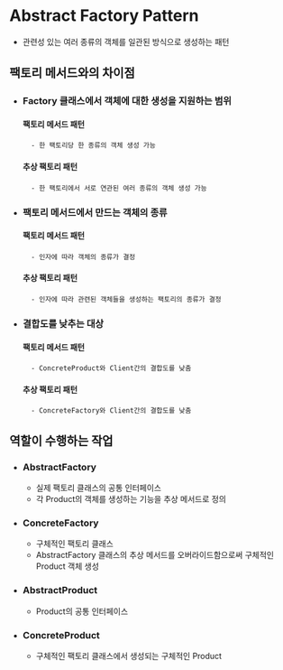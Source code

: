 # Abstract Factory Pattern
- 관련성 있는 여러 종류의 객체를 일관된 방식으로 생성하는 패턴

## 팩토리 메서드와의 차이점
- ### Factory 클래스에서 객체에 대한 생성을 지원하는 범위
    #### 팩토리 메서드 패턴
        - 한 팩토리당 한 종류의 객체 생성 가능
    #### 추상 팩토리 패턴
        - 한 팩토리에서 서로 연관된 여러 종류의 객체 생성 가능
- ### 팩토리 메서드에서 만드는 객체의 종류
    #### 팩토리 메서드 패턴
        - 인자에 따라 객체의 종류가 결정
    #### 추상 팩토리 패턴
        - 인자에 따라 관련된 객체들을 생성하는 팩토리의 종류가 결정
- ### 결합도를 낮추는 대상
    #### 팩토리 메서드 패턴
        - ConcreteProduct와 Client간의 결합도를 낮춤
    #### 추상 팩토리 패턴
        - ConcreteFactory와 Client간의 결합도를 낮춤

## 역할이 수행하는 작업
- ### AbstractFactory
    - 실제 팩토리 클래스의 공통 인터페이스
    - 각 Product의 객체를 생성하는 기능을 추상 메서드로 정의
- ### ConcreteFactory
    - 구체적인 팩토리 클래스
    - AbstractFactory 클래스의 추상 메서드를 오버라이드함으로써 구체적인 Product 객체 생성
- ### AbstractProduct
    - Product의 공통 인터페이스
- ### ConcreteProduct
    - 구체적인 팩토리 클래스에서 생성되는 구체적인 Product